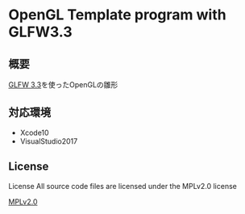 OpenGL Template program with GLFW3.3
====

## 概要
[GLFW 3.3](https://www.glfw.org/)を使ったOpenGLの雛形

## 対応環境
* Xcode10
* VisualStudio2017

## License
License All source code files are licensed under the MPLv2.0 license

[MPLv2.0](https://www.mozilla.org/MPL/2.0/)
